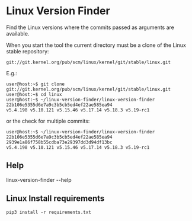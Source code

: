 # Linux Version Finder

Find the Linux versions where the commits passed as arguments are available.

When you start the tool the current directory must be a clone of the Linux stable
repository:

```text
git://git.kernel.org/pub/scm/linux/kernel/git/stable/linux.git
```

E.g.:

```text
user@host:~$ git clone git://git.kernel.org/pub/scm/linux/kernel/git/stable/linux.git
user@host:~$ cd linux
user@host:~$ ~/linux-version-finder/linux-version-finder 22b106e5355d6e7a9c3b5cb5ed4ef22ae585ea94
v5.4.198 v5.10.121 v5.15.46 v5.17.14 v5.18.3 v5.19-rc1
```

or the check for multiple commits:

```text
user@host:~$ ~/linux-version-finder/linux-version-finder 22b106e5355d6e7a9c3b5cb5ed4ef22ae585ea94 2939e1a86f758b55cdba73e29397dd3d94df13bc
v5.4.198 v5.10.121 v5.15.46 v5.17.14 v5.18.3 v5.19-rc1
```

## Help

linux-version-finder --help

## Linux Install requirements

```text
pip3 install -r requirements.txt
```
